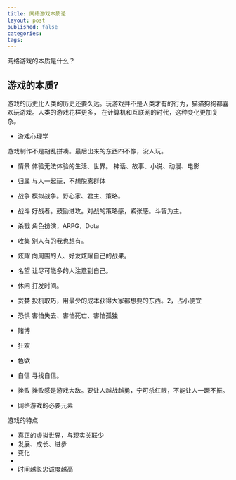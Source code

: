 ```yaml
---
title: 网络游戏本质论
layout: post
published: false
categories: 
tags: 
---
```


网络游戏的本质是什么？

游戏的本质?
----

游戏的历史比人类的历史还要久远。玩游戏并不是人类才有的行为，猫猫狗狗都喜欢玩游戏。人类的游戏花样更多，
在计算机和互联网的时代，这种变化更加复杂。


* 游戏心理学

游戏制作不是胡乱拼凑。最后出来的东西四不像，没人玩。

  * 情景 体验无法体验的生活、世界。 神话、故事、小说、动漫、电影
  * 归属 与人一起玩，不想脱离群体
  * 战争 模拟战争。野心家、君主、策略。
  * 战斗 好战者。鼓励进攻。对战的策略感，紧张感。斗智为主。
  * 杀戮 角色扮演，ARPG，Dota
  * 收集 别人有的我也想有。
  * 炫耀 向周围的人、好友炫耀自己的战果。
  * 名望 让尽可能多的人注意到自己。
  * 休闲 打发时间。
  * 贪婪 投机取巧，用最少的成本获得大家都想要的东西。2，占小便宜
  * 恐惧 害怕失去、害怕死亡、害怕孤独
  * 赌博 
  * 狂欢 
  * 色欲 
  * 自信 寻找自信。
  * 挫败 挫败感是游戏大敌。要让人越战越勇，宁可杀红眼，不能让人一蹶不振。

* 网络游戏的必要元素

游戏的特点

  * 真正的虚拟世界，与现实关联少
  * 发展、成长、进步
  * 变化
  * 
  * 时间越长忠诚度越高

